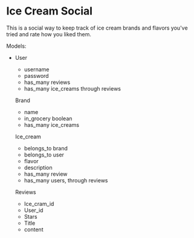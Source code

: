 # Ice Cream Social

This is a social way to keep track of ice cream brands and flavors you've tried and rate how you liked them. 

Models:

- User 
	- username
	- password
	- has_many reviews
	- has_many ice_creams through reviews

	Brand
	- name
	- in_grocery boolean
	- has_many ice_creams

	Ice_cream
	- belongs_to brand
	- belongs_to user
	- flavor
	- description
	- has_many review
	- has_many users, through reviews

	Reviews
	- Ice_cram_id
	- User_id
	- Stars
	- Title
	- content
	